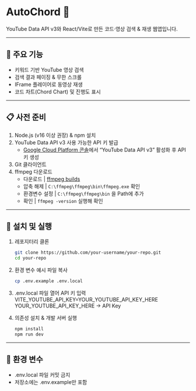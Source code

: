 # AutoChord 🎵

YouTube Data API v3와 React/Vite로 만든 코드·영상 검색 & 재생 웹앱입니다.

---

## 🚀 주요 기능

- 키워드 기반 YouTube 영상 검색  
- 검색 결과 페이징 & 무한 스크롤  
- IFrame 플레이어로 동영상 재생  
- 코드 차트(Chord Chart) 및 진행도 표시  

---

## 📋 사전 준비

1. Node.js (v16 이상 권장) & npm 설치  
2. YouTube Data API v3 사용 가능한 API 키 발급  
   - [Google Cloud Platform 콘솔](https://console.cloud.google.com/apis/library/youtube.googleapis.com)에서 “YouTube Data API v3” 활성화 후 API 키 생성  
3. Git 클라이언트  
4. ffmpeg 다운로드
   - 다운로드 | [ffmpeg builds](https://www.gyan.dev/ffmpeg/builds/) 
   - 압축 해제 | `C:\ffmpeg\ffmpeg\bin\ffmpeg.exe` 확인 
   - 환경변수 설정 | `C:\ffmpeg\ffmpeg\bin` 을 Path에 추가 
   - 확인 | `ffmpeg -version` 실행해 확인 

---

## 🔧 설치 및 실행

1. 레포지터리 클론  
   ```bash
   git clone https://github.com/your-username/your-repo.git
   cd your-repo

2. 환경 변수 예시 파일 복사
    ```bash
    cp .env.example .env.local

3. .env.local 파일 열어 API 키 입력
    VITE_YOUTUBE_API_KEY=YOUR_YOUTUBE_API_KEY_HERE
    YOUR_YOUTUBE_API_KEY_HERE -> API Key

4. 의존성 설치 & 개발 서버 실행
    ```bash
    npm install
    npm run dev

---

## 🔐 환경 변수

- .env.local 파일 커밋 금지
- 저장소에는 .env.example만 포함
